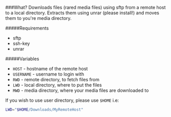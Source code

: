 ###What?
Downloads files (rared media files) using sftp from a remote host to a local directory. Extracts them using unrar (please install!) and moves them to you're media directory.

#####Requirements
- sftp
- ssh-key
- unrar

#####Variables
- `HOST` - hostname of the remote host
- `USERNAME` - username to login with
- `RWD` - remote directory, to fetch files from
- `LWD` - local directory, where to put the files
- `MWD` - media directory, where your media files are downloaded to

If you wish to use user directory, please use `$HOME` i.e:
```bash
LWD="$HOME/Downloads/MyRemoteHost"
```
